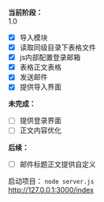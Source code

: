 <!--
 * @Description: 说明
 * @Date: 2020-08-03 16:56:22
 * @LastEditTime: 2020-08-21 15:28:40
 * @FilePath: \test\email-send\README.md
-->
**当前阶段：**  
1.0  
- [x] 导入模块  
- [x] 读取同级目录下表格文件  
- [x] js内部配置登录邮箱  
- [x] 表格正文表格  
- [x] 发送邮件  
- [x] 提供导入界面  

**未完成：**  
- [ ] 提供登录界面  
- [ ] 正文内容优化  

**后续：**  
- [ ] 邮件标题正文提供自定义

启动项目：
`node server.js`  
http://127.0.0.1:3000/index  